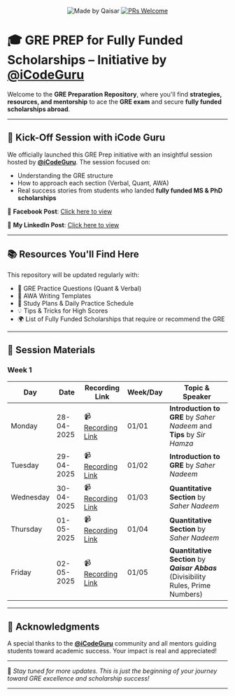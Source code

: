 <div align="center">

![Made by Qaisar](https://img.shields.io/badge/Made%20by-Qaisar%20Abbas-blueviolet)
[![PRs Welcome](https://img.shields.io/badge/PRs-welcome-brightgreen.svg?style=flat-square)](http://makeapullrequest.com)

</div>

# 🎓 GRE PREP for Fully Funded Scholarships – Initiative by [@iCodeGuru](https://www.facebook.com/photo?fbid=1280869364044541&set=a.260463502751804)

Welcome to the **GRE Preparation Repository**, where you'll find **strategies, resources, and mentorship** to ace the **GRE exam** and secure **fully funded scholarships abroad**.

---

## 🚀 Kick-Off Session with iCode Guru

We officially launched this GRE Prep initiative with an insightful session hosted by **[@iCodeGuru](https://www.facebook.com/iCodeguru)**. The session focused on:

* Understanding the GRE structure
* How to approach each section (Verbal, Quant, AWA)
* Real success stories from students who landed **fully funded MS & PhD scholarships**

🎥 **Facebook Post**: [Click here to view](https://www.facebook.com/photo?fbid=1280869364044541&set=a.260463502751804)

🎥 **My LinkedIn Post**: [Click here to view](https://www.linkedin.com/feed/update/urn:li:activity:7321533184330870785/)

---

## 📚 Resources You'll Find Here

This repository will be updated regularly with:

* 📄 GRE Practice Questions (Quant & Verbal)
* 🧠 AWA Writing Templates
* 📝 Study Plans & Daily Practice Schedule
* 💡 Tips & Tricks for High Scores
* 🌍 List of Fully Funded Scholarships that require or recommend the GRE

---

## 🧾 Session Materials
### Week 1
| Day       | Date       | Recording Link         | Week/Day | Topic & Speaker                                                       |
| --------- | ---------- | ---------------------- | -------- | --------------------------------------------------------------------- |
| Monday    | 28-04-2025 | 📹[Recording Link](https://www.facebook.com/iCodeguru/videos/1213629713507782/) | 01/01    | **Introduction to GRE** by *Saher Nadeem* and **Tips** by *Sir Hamza* |
| Tuesday   | 29-04-2025 | 📹[Recording Link](https://www.facebook.com/iCodeguru/videos/474451895693755/) | 01/02    | **Introduction to GRE** by *Saher Nadeem*                             |
| Wednesday | 30-04-2025 | 📹[Recording Link](https://www.facebook.com/iCodeguru/videos/9719853561413247/) | 01/03    | **Quantitative Section** by *Saher Nadeem*                            |
| Thursday  | 01-05-2025 | 📹[Recording Link](https://www.facebook.com/iCodeguru/videos/1325278021914131/) | 01/04    | **Quantitative Section** by *Saher Nadeem*                            |
| Friday    | 02-05-2025 | 📹[Recording Link](https://www.facebook.com/iCodeguru/videos/743249154691891/) | 01/05    | **Quantitative Section** by ***Qaisar Abbas***<br> (Divisibility Rules, Prime Numbers)                            |


---

## 🙌 Acknowledgments

A special thanks to the **[@iCodeGuru](https://www.facebook.com/icodeguru)** community and all mentors guiding students toward academic success. Your impact is real and appreciated!

---

📌 *Stay tuned for more updates. This is just the beginning of your journey toward GRE excellence and scholarship success!*

---
